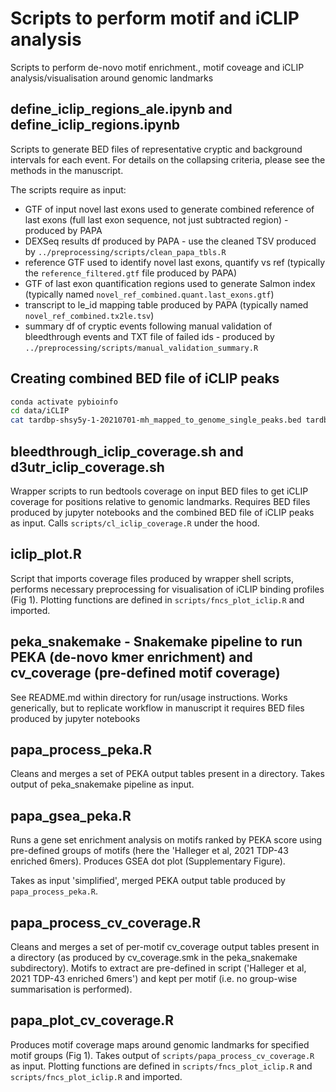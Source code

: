 # Scripts to perform motif and iCLIP analysis

Scripts to perform de-novo motif enrichment., motif coveage and iCLIP analysis/visualisation around genomic landmarks

## define_iclip_regions_ale.ipynb and define_iclip_regions.ipynb

Scripts to generate BED files of representative cryptic and background intervals for each event. For details on the collapsing criteria, please see the methods in the manuscript.

The scripts require as input:

- GTF of input novel last exons used to generate combined reference of last exons (full last exon sequence, not just subtracted region) - produced by PAPA
- DEXSeq results df produced by PAPA - use the cleaned TSV produced by `../preprocessing/scripts/clean_papa_tbls.R`
- reference GTF used to identify novel last exons, quantify vs ref (typically the `reference_filtered.gtf` file produced by PAPA)
- GTF of last exon quantification regions used to generate Salmon index (typically named `novel_ref_combined.quant.last_exons.gtf`)
- transcript to le_id mapping table produced by PAPA (typically named `novel_ref_combined.tx2le.tsv`)
- summary df of cryptic events following manual validation of bleedthrough events and TXT file of failed ids - produced by `../preprocessing/scripts/manual_validation_summary.R`

## Creating combined BED file of iCLIP peaks

```bash
conda activate pybioinfo
cd data/iCLIP
cat tardbp-shsy5y-1-20210701-mh_mapped_to_genome_single_peaks.bed tardbp-shsy5y-2-20210701-mh_mapped_to_genome_single_peaks.bed | sort -k1,1 -k2,2n | bedtools merge -s -c 5 -o sum > tardbp-shsy5y.concat.sort.chr.bed
```

## bleedthrough_iclip_coverage.sh and d3utr_iclip_coverage.sh

Wrapper scripts to run bedtools coverage on input BED files to get iCLIP coverage for positions relative to genomic landmarks. Requires BED files produced by jupyter notebooks and the combined BED file of iCLIP peaks as input. Calls `scripts/cl_iclip_coverage.R` under the hood.

## iclip_plot.R

Script that imports coverage files produced by wrapper shell scripts, performs necessary preprocessing for visualisation of iCLIP binding profiles (Fig 1). Plotting functions are defined in `scripts/fncs_plot_iclip.R` and imported.

## peka_snakemake - Snakemake pipeline to run PEKA (de-novo kmer enrichment) and cv_coverage (pre-defined motif coverage)

See README.md within directory for run/usage instructions. Works generically, but to replicate workflow in manuscript it requires BED files produced by jupyter notebooks

## papa_process_peka.R

Cleans and merges a set of PEKA output tables present in a directory. Takes output of peka_snakemake pipeline as input.

## papa_gsea_peka.R

Runs a gene set enrichment analysis on motifs ranked by PEKA score using pre-defined groups of motifs (here the 'Halleger et al, 2021 TDP-43 enriched 6mers). Produces GSEA dot plot (Supplementary Figure).

Takes as input 'simplified', merged PEKA output table produced by `papa_process_peka.R`.

## papa_process_cv_coverage.R

Cleans and merges a set of per-motif cv_coverage output tables present in a directory (as produced by cv_coverage.smk in the peka_snakemake subdirectory). Motifs to extract are pre-defined in script ('Halleger et al, 2021 TDP-43 enriched 6mers') and kept per motif (i.e. no group-wise summarisation is performed).

## papa_plot_cv_coverage.R

Produces motif coverage maps around genomic landmarks for specified motif groups (Fig 1). Takes output of `scripts/papa_process_cv_coverage.R` as input. Plotting functions are defined in `scripts/fncs_plot_iclip.R` and `scripts/fncs_plot_iclip.R` and imported.
